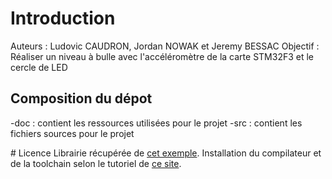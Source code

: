 # Introduction
Auteurs : Ludovic CAUDRON, Jordan NOWAK et Jeremy BESSAC
Objectif : Réaliser un niveau à bulle avec l'accéléromètre de la carte STM32F3 et le cercle de LED

## Composition du dépot
-doc : contient les ressources utilisées pour le projet
-src : contient les fichiers sources pour le projet

# Licence 
Librairie récupérée de [cet exemple](https://github.com/libopencm3/libopencm3).
Installation du compilateur et de la toolchain selon le tutoriel de [ce site](https://gctechspace.org/2014/09/getting-to-blinky-with-the-stm32-and-ubuntu-linux/).
